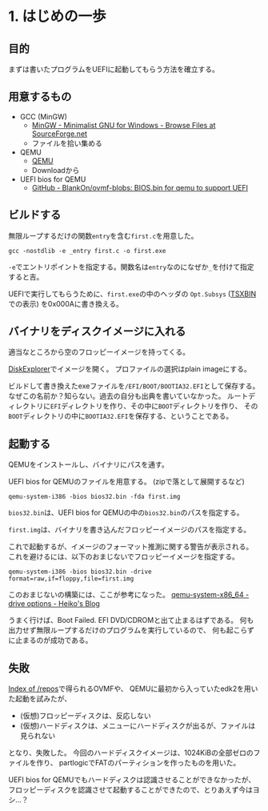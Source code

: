 # 1. はじめの一歩

## 目的

まずは書いたプログラムをUEFIに起動してもらう方法を確立する。

## 用意するもの

* GCC (MinGW)
  * [MinGW - Minimalist GNU for Windows - Browse Files at SourceForge.net](https://sourceforge.net/projects/mingw/files/)
  * ファイルを拾い集める
* QEMU
  * [QEMU](https://www.qemu.org/)
  * Downloadから
* UEFI bios for QEMU
  * [GitHub - BlankOn/ovmf-blobs: BIOS.bin for qemu to support UEFI](https://github.com/BlankOn/ovmf-blobs)

## ビルドする

無限ループするだけの関数`entry`を含む`first.c`を用意した。

```
gcc -nostdlib -e _entry first.c -o first.exe
```

`-e`でエントリポイントを指定する。関数名は`entry`なのになぜか`_`を付けて指定すると吉。

UEFIで実行してもらうために、`first.exe`の中のヘッダの
`Opt.Subsys` ([TSXBIN](http://www.net3-tv.net/~m-tsuchy/tsuchy/dlpage.htm)での表示) を0x000Aに書き換える。

## バイナリをディスクイメージに入れる

適当なところから空のフロッピーイメージを持ってくる。

[DiskExplorer](https://hp.vector.co.jp/authors/VA013937/editdisk/index.html)でイメージを開く。
プロファイルの選択はplain imageにする。

ビルドして書き換えたexeファイルを`/EFI/BOOT/BOOTIA32.EFI`として保存する。
なぜこの名前か？知らない。過去の自分も出典を書いていなかった。
ルートディレクトリに`EFI`ディレクトリを作り、その中に`BOOT`ディレクトリを作り、
その`BOOT`ディレクトリの中に`BOOTIA32.EFI`を保存する、ということである。

## 起動する

QEMUをインストールし、バイナリにパスを通す。

UEFI bios for QEMUのファイルを用意する。 (zipで落として展開するなど)

```
qemu-system-i386 -bios bios32.bin -fda first.img
```

`bios32.bin`は、UEFI bios for QEMUの中の`bios32.bin`のパスを指定する。

`first.img`は、バイナリを書き込んだフロッピーイメージのパスを指定する。

これで起動するが、イメージのフォーマット推測に関する警告が表示される。
これを避けるには、以下のおまじないでフロッピーイメージを指定する。

```
qemu-system-i386 -bios bios32.bin -drive format=raw,if=floppy,file=first.img
```

このおまじないの構築には、ここが参考になった。
[qemu-system-x86_64 -drive options - Heiko's Blog](https://heiko-sieger.info/qemu-system-x86_64-drive-options/)

うまく行けば、Boot Failed. EFI DVD/CDROMと出て止まるはずである。
何も出力せず無限ループするだけのプログラムを実行しているので、
何も起こらずに止まるのが成功である。

## 失敗

[Index of /repos](https://www.kraxel.org/repos/)で得られるOVMFや、
QEMUに最初から入っていたedk2を用いた起動を試みたが、

* (仮想)フロッピーディスクは、反応しない
* (仮想)ハードディスクは、メニューにハードディスクが出るが、ファイルは見られない

となり、失敗した。
今回のハードディスクイメージは、1024KiBの全部ゼロのファイルを作り、
partlogicでFATのパーティションを作ったものを用いた。

UEFI bios for QEMUでもハードディスクは認識させることができなかったが、
フロッピーディスクを認識させて起動することができたので、とりあえず今はヨシ…？
